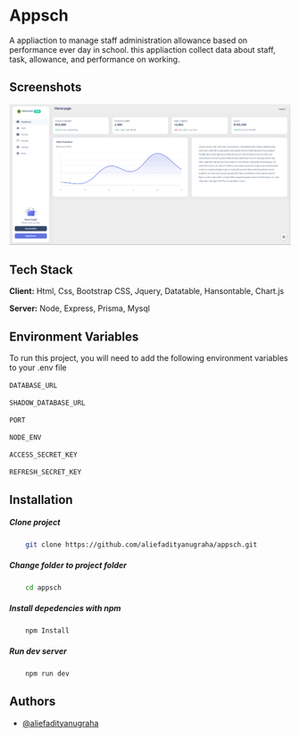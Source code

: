 
# Appsch

A appliaction to manage staff administration allowance based on performance ever day in school. this appliaction collect data about staff, task, allowance, and performance on working.




## Screenshots

![demo application](https://github.com/aliefadityanugraha/appsch/blob/dev/demo.png)


## Tech Stack

**Client:** Html, Css, Bootstrap CSS, Jquery, Datatable, Hansontable, Chart.js

**Server:** Node, Express, Prisma, Mysql


## Environment Variables

To run this project, you will need to add the following environment variables to your .env file

`DATABASE_URL`

`SHADOW_DATABASE_URL`

`PORT`

`NODE_ENV`

`ACCESS_SECRET_KEY`

`REFRESH_SECRET_KEY`

## Installation

##### Clone project
```bash
    git clone https://github.com/aliefadityanugraha/appsch.git
```
##### Change folder to project folder
```bash
    cd appsch
```
##### Install depedencies with npm
```bash
    npm Install
```
##### Run dev server
```bash
    npm run dev
```
## Authors

- [@aliefadityanugraha](https://www.github.com/aliefadityanugraha)

